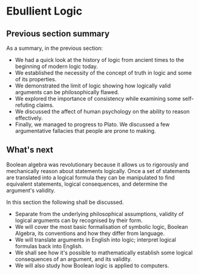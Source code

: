 # Ebullient Logic

## Previous section summary

As a summary, in the previous section:
* We had a quick look at the history of logic from ancient times to the
  beginning of modern logic today.
* We established the necessity of the concept of truth in logic and some of its
  properties.
* We demonstrated the limit of logic showing how logically valid arguments can
  be philosophically flawed.
* We explored the importance of consistency while examining some self-refuting
  claims.
* We discussed the affect of human psychology on the ability to reason
  effectively.
* Finally, we managed to progress to Plato. We discussed a few argumentative
  fallacies that people are prone to making.

## What's next

Boolean algebra was revolutionary because it allows us to rigorously and
mechanically reason about statements logically. Once a set of statements are
translated into a logical formula they can be manipulated to find equivalent
statements, logical consequences, and determine the argument's validity.

In this section the following shall be discussed.
* Separate from the underlying philosophical assumptions, validity of logical     arguments can by recognised by their form.
* We will cover the most basic formalisation of symbolic logic,
  Boolean Algebra, its conventions and how they differ from language.
* We will translate arguments in English into logic; interpret logical       formulas back into English.
* We shall see how it's possible to mathematically establish some logical    consequences of an argument, and its validity.
* We will also study how Boolean logic is applied to computers.
